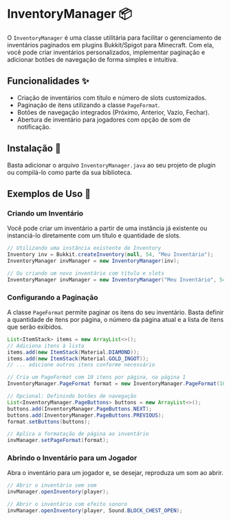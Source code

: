 # InventoryManager 📦

O `InventoryManager` é uma classe utilitária para facilitar o gerenciamento de inventários paginados em plugins Bukkit/Spigot para Minecraft. Com ela, você pode criar inventários personalizados, implementar paginação e adicionar botões de navegação de forma simples e intuitiva.

## Funcionalidades ✨

- Criação de inventários com título e número de slots customizados.
- Paginação de itens utilizando a classe `PageFormat`.
- Botões de navegação integrados (Próximo, Anterior, Vazio, Fechar).
- Abertura de inventário para jogadores com opção de som de notificação.

## Instalação 🔧

Basta adicionar o arquivo `InventoryManager.java` ao seu projeto de plugin ou compilá-lo como parte da sua biblioteca.

## Exemplos de Uso 📖

### Criando um Inventário

Você pode criar um inventário a partir de uma instância já existente ou instanciá-lo diretamente com um título e quantidade de slots.

```java
// Utilizando uma instância existente de Inventory
Inventory inv = Bukkit.createInventory(null, 54, "Meu Inventário");
InventoryManager invManager = new InventoryManager(inv);

// Ou criando um novo inventário com título e slots
InventoryManager invManager = new InventoryManager("Meu Inventário", 54);
```

### Configurando a Paginação

A classe `PageFormat` permite paginar os itens do seu inventário. Basta definir a quantidade de itens por página, o número da página atual e a lista de itens que serão exibidos.

```java
List<ItemStack> items = new ArrayList<>();
// Adiciona itens à lista
items.add(new ItemStack(Material.DIAMOND));
items.add(new ItemStack(Material.GOLD_INGOT));
// ... adicione outros itens conforme necessário

// Cria um PageFormat com 10 itens por página, na página 1
InventoryManager.PageFormat format = new InventoryManager.PageFormat(10, 1, items);

// Opcional: Definindo botões de navegação
List<InventoryManager.PageButtons> buttons = new ArrayList<>();
buttons.add(InventoryManager.PageButtons.NEXT);
buttons.add(InventoryManager.PageButtons.PREVIOUS);
format.setButtons(buttons);

// Aplica a formatação de página ao inventário
invManager.setPageFormat(format);
```

### Abrindo o Inventário para um Jogador

Abra o inventário para um jogador e, se desejar, reproduza um som ao abrir.

```java
// Abrir o inventário sem som
invManager.openInventory(player);

// Abrir o inventário com efeito sonoro
invManager.openInventory(player, Sound.BLOCK_CHEST_OPEN);
```
